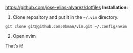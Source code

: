 https://github.com/jose-elias-alvarez/dotfiles
**Installation:**

1) Clone repository and put it in the `~/.vim` directory.
`````
git clone git@github.com:0bman/vim.git ~/.config/nvim
`````
2) Open nvim

That’s it!

